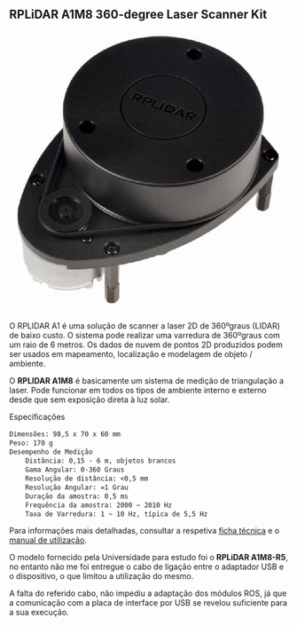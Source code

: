 ## RPLiDAR A1M8 360-degree Laser Scanner Kit

![laser-scanner](../imgs/RPLIDAR%20A1M8.jpg)

O RPLIDAR A1 é uma solução de scanner a laser 2D de 360ºgraus (LIDAR) de baixo custo. O sistema pode realizar uma varredura de 360ºgraus com um raio de 6 metros. Os dados de nuvem de pontos 2D produzidos podem ser usados em mapeamento, localização e modelagem de objeto / ambiente.

O __RPLIDAR A1M8__ é basicamente um sistema de medição de triangulação a laser. Pode funcionar em todos os tipos de ambiente interno e externo desde que sem exposição direta à luz solar.


 Especificações

    Dimensões: 98,5 x 70 x 60 mm
    Peso: 170 g
    Desempenho de Medição
        Distância: 0,15 - 6 m, objetos brancos
        Gama Angular: 0-360 Graus
        Resolução de distância: <0,5 mm
        Resolução Angular: =1 Grau
        Duração da amostra: 0,5 ms
        Frequência da amostra: 2000 ~ 2010 Hz
        Taxa de Varredura: 1 ~ 10 Hz, típica de 5,5 Hz

Para informações mais detalhadas, consultar a respetiva [ficha técnica](./LD108_SLAMTEC_rplidar_datasheet_A1M8_v2.4_en.pdf) e o [manual de utilização](./LM108_SLAMTEC_rplidarkit_usermaunal_A1M8_v1.0_en.pdf). 

O modelo fornecido pela Universidade para estudo foi o __RPLiDAR A1M8-R5__, no entanto não me foi entregue o cabo de ligação entre o adaptador USB e o dispositivo, o que limitou a utilização do mesmo.

A falta do referido cabo, não impediu a adaptação dos módulos ROS, já que a comunicação com a placa de interface por USB se revelou suficiente para a sua execução.
